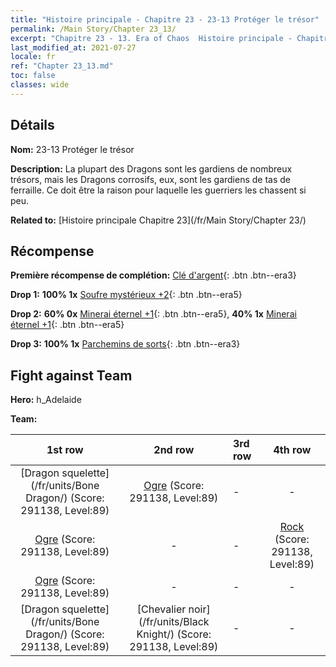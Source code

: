 ```yaml
---
title: "Histoire principale - Chapitre 23 - 23-13 Protéger le trésor"
permalink: /Main Story/Chapter 23_13/
excerpt: "Chapitre 23 - 13. Era of Chaos  Histoire principale - Chapitre 23_13. 23-13 Protéger le trésor"
last_modified_at: 2021-07-27
locale: fr
ref: "Chapter 23_13.md"
toc: false
classes: wide
---
```


## Détails

 **Nom:** 23-13 Protéger le trésor

 **Description:** La plupart des Dragons sont les gardiens de nombreux trésors, mais les Dragons corrosifs, eux, sont les gardiens de tas de ferraille. Ce doit être la raison pour laquelle les guerriers les chassent si peu.

 **Related to:** [Histoire principale Chapitre 23](/fr/Main Story/Chapter 23/)

## Récompense

 **Première récompense de complétion:** [Clé d'argent](/ItemsFR/con_693/){: .btn .btn--era3}

 **Drop 1:** **100% 1x** [Soufre mystérieux +2](/ItemsFR/mat_78/){: .btn .btn--era5}

 **Drop 2:** **60% 0x** [Minerai éternel +1](/ItemsFR/mat_68/){: .btn .btn--era5}, **40% 1x** [Minerai éternel +1](/ItemsFR/mat_68/){: .btn .btn--era5}

 **Drop 3:** **100% 1x** [Parchemins de sorts](/ItemsFR/con_694/){: .btn .btn--era3}


## Fight against Team
 **Hero:** h_Adelaide

 **Team:**


  | 1st row | 2nd row | 3rd row | 4th row |
  |:----:|:----:|:----|:----:|
  | [Dragon squelette](/fr/units/Bone Dragon/) (Score: 291138, Level:89)  | [Ogre](/fr/units/Ogre/) (Score: 291138, Level:89)  | - | - |
  | [Ogre](/fr/units/Ogre/) (Score: 291138, Level:89)  | - | - | [Rock](/fr/units/Roc/) (Score: 291138, Level:89)  |
  | [Ogre](/fr/units/Ogre/) (Score: 291138, Level:89)  | - | - | - |
  | [Dragon squelette](/fr/units/Bone Dragon/) (Score: 291138, Level:89)  | [Chevalier noir](/fr/units/Black Knight/) (Score: 291138, Level:89)  | - | - |


